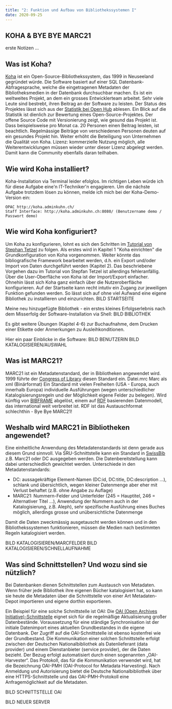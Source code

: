 ```yaml
---
title: "2: Funktion und Aufbau von Bibliothekssystemen I"
date: 2020-09-25
---
```


## KOHA & BYE BYE MARC21

erste Notizen ...

## Was ist Koha?
[Koha](https://koha-community.org) ist ein Open-Source-Bibliothekssystem, das 1999 in Neuseeland gegründet würde. Die Software basiert auf einer SQL Datenbank-Abfragesprache, welche die eingetragenen Metadaten der Bibliotheksmedien in der Datenbank durchsuchbar machen. Es ist ein weltweites Projekt, an dem ein grosses Entwicklerteam arbeitet. Sehr viele Leute sind bestrebt, ihren Beitrag an der Software zu leisten.  Der Status des Projektes lässt sich aus der [Statistik bei Open Hub](https://www.openhub.net/p/koha) ablesen. Ein Blick auf die Statistik ist dienlich zur Bewertung eines Open-Source-Projektes. Der offene Source Code mit Versionierung zeigt, wie gesund das Projekt ist. Dass beispielsweise pro Monat ca. 20 Personen einen Beitrag leisten, ist beachtlich. Regelmässige Beiträge von verschiedenen Personen deuten auf ein gesundes Projekt hin. Weiter erhöht die Beteiligung von Unternehmen die Qualität von Koha. 
Lizenz: kommerzielle Nutzung möglich, alle Weiterentwicklungen müssen wieder unter dieser Lizenz abgelegt werden. Damit kann die Community ebenfalls daran teilhaben.

## Wie wird Koha installiert?
Koha-Installation via Terminal leider efolglos.
Im richtigen Leben würde ich für diese Aufgabe eine'n IT-Techniker'n engagieren. Um die nächste Aufgabe trotzdem lösen zu können, melde ich mich bei der Koha-Demo-Version ein:

    OPAC http://koha.adminkuhn.ch/
    Staff Interface: http://koha.adminkuhn.ch:8080/ (Benutzername demo / Passwort demo)
    
## Wie wird Koha konfiguriert?
Um Koha zu konfigurieren, lohnt es sich den Schritten im [Tutorial von Stephan Tetzel](https://zefanjas.de/wie-man-koha-installiert-und-fuer-schulen-einrichtet-teil-1/) zu folgen.
Als erstes wird in Kapitel 1 "Koha einrichten" die Grundkonfiguration von Koha vorgenommen. Weiter könnte das bibliografische Framework bearbeitet werden, d.h. ein Export und/oder Import von Daten durchgeführt werden (Kapitel 2). Das beschriebene Vorgehen dazu im Tutorial von Stepfan Tetzel ist allerdings fehleranfällig. Über die User-Oberfläche von Koha ist der Import/Export einfacher. Ohnehin lässt sich Koha ganz einfach über die Nutzeroberfläche konfigurieren. 
Auf der Startseite kann recht intutiv ein Zugang zur jeweiligen Funktion gefunden werden. So lässt sich auf ohne viel Aufwand eine eigene Bibliothek zu installieren und einzurichten.
BILD STARTSEITE

Meine neu hinzugefügte Bibliothek - ein erstes kleines Erfolgserlebnis nach dem Misserfolg der Software-Installation via Shell: 
BILD BIBLIOTHEK

Es gibt weitere Übungen (Kapitel 4-6) zur Buchaufnahme, dem Drucken einer Etikette oder Anmerkungen zu Ausleihkonditionen.

Hier ein paar Einblicke in die Software:
BILD BENUTZERIN
BILD KATALOGISIEREN/AUSWAHL

## Was ist MARC21? 
MARC21 ist ein Metadatenstandard, der in Bibliotheken angewendet wird. 1999 führte der [Congress of Library](https://www.loc.gov/marc/bibliographic/) diesen Standard ein.
Datei.mrc Marc als xml (Binärformat)
Ein Standard mit vielen Freiheiten (USA - Europa, auch innerhalb Europa)
individuelle Ausführungen (wegen unterschiedlicher Katalogisierungsregeln und der Möglichkeit eigene Felder zu belegen).
Wird künftig von [BIBFRAME](https://format.gbv.de/bibframe) abgelöst, einem auf [RDF](https://format.gbv.de/rdf) basierenden Datenmodell, das
international weit verbreitet ist. RDF ist das Austauschformat schlechthin - Bye Bye MARC21!

## Weshalb wird MARC21 in Bibliotheken angewendet?
Eine einheitliche Anwendung des Metadatenstandards ist denn gerade aus diesem Grund sinnvoll.
Via SRU-Schnittstelle kann ein Standard in [SwissBib](https://) z.B. Marc21 oder DC ausgegeben werden. Die Datenbereitstellung kann dabei unterschiedlich gewichtet werden. Unterschiede in den Metadatenstandards:
- DC: aussagekräftige Element-Namen (DC:id, DC:title, DC:description ...), schlank und übersichtlich, wegen kleiner Datenmenge aber eher mit Verlust behaftet (z.B. ohne Angabe zu Auflage)
- MARC21: Nummern-Felder und Unterfelder (245 = Hauptitel, 246 = Alternativer Titel ...), Anwendung der Nummern auch in der Katalogisierung, z.B. Aleph), sehr spezifische Ausführung eines Buches möglich, allerdings grosse und unübersichtliche Datenmenge 

Damit die Daten zweckmässig ausgetauscht werden können und in den Bibliothekssystemen funktionieren, müssen die Medien nach bestimmten Regeln katalogisiert werden. 

BILD KATALOGISIEREN/MARCFELDER
BILD KATALOGISIEREN/SCHNELLAUFNAHME

## Was sind Schnittstellen? Und wozu sind sie nützlich?
Bei Datenbanken dienen Schnittstellen zum Austausch von Metadaten. Wenn früher jede Bibliothek ihre eigenen Bücher katalogisiert hat, so kann sie heute die Metadaten über die Schnittstelle von einer Art Metadaten-Depot importieren und eigene dorthin exportieren. 

Ein Beispiel für eine solche Schnittstelle ist OAI:
Die [OAI (Open Archives Initiative)-Schnittstelle](https://www.dnb.de/DE/Professionell/Metadatendienste/Datenbezug/OAI/oai_node.html) eignet sich für die regelmäßige Aktualisierung großer Datenbestände. Voraussetzung für eine ständige Synchronisation ist der initiale Datenimport eines aktuellen Grundbestandes in die eigene Datenbank. Der Zugriff auf die OAI-Schnittstelle ist ebenso kostenfrei wie der Grundbestand. 
Die Kommunikation einer solchen Schnittstelle erfolgt zwischen der Deutschen Nationalbibliothek als Datenlieferant (data provider) und einem Dienstanbieter (service provider), der die Daten bezieht. Der Bezug erfolgt automatisiert durch einen sogenannten „OAI-Harvester“. Das Protokoll, das für die Kommunikation verwendet wird, hat die Bezeichnung OAI-PMH (OAI-Protocol for Metadata Harvesting). Nach Anmeldung und Autorisierung bietet die Deutsche Nationalbibliothek über eine HTTPS-Schnittstelle und das OAI-PMH-Protokoll eine Anfragemöglichkeit auf die Metadaten. 

BILD SCHNITTSTELLE OAI

BILD NEUER SERVER
